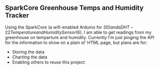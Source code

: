 ## SparkCore Greenhouse Temps and Humidity Tracker

Using the SparkCore (a wifi-enabled Arduino for $30) and a DHT-22 Temperature and Humidity Sensor ($6), I am able to get readings from my greenhouse on temperture and humidity. Currently I'm just pinging the API for the information to show on a plain ol' HTML page, but plans are for:

- Storing the data
- Charting the data
- Enabling others to reuse this project
